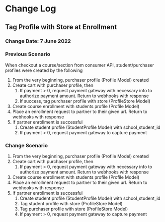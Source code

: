 # Change Log

## Tag Profile with Store at Enrollment
### Change Date: 7 June 2022

### Previous Scenario

When checkout a course/section from consumer API, student/purchaser profiles were created by the following
1. From the very beginning, purchaser profile (Profile Model) created
2. Create cart with purchaser profile, then
   1. If payment > 0, request payment gateway with necessary info to authorize payment amount. Return to webhooks with response
   2. If success, tag purchaser profile with store (ProfileStore Model)
3. Create course enrollment with students profile (Profile Model)
4. Place an enrollment request to partner to their given url. Return to webhooks with response
5. If partner enrollment is successful
   1. Create student profile (StudentProfile Model) with school_student_id 
   2. If payment > 0, request payment gateway to capture payment

### Change Scenario
1. From the very beginning, purchaser profile (Profile Model) created
2. Create cart with purchaser profile, then
   1. If payment > 0, request payment gateway with necessary info to authorize payment amount. Return to webhooks with response
3. Create course enrollment with students profile (Profile Model)
4. Place an enrollment request to partner to their given url. Return to webhooks with response
5. If partner enrollment is successful
   1. Create student profile (StudentProfile Model) with school_student_id
   2. Tag student profile with store (ProfileStore Model)
   3. Tag purchaser profile with store (ProfileStore Model)
   4. If payment > 0, request payment gateway to capture payment